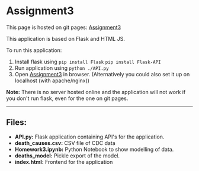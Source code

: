 # Assignment3

This page is hosted on git pages: [Assignment3](https://ketakisrao.github.io/Assignment3/)

This application is based on Flask and HTML JS.

To run this application:
1. Install flask using
`pip install Flask`
`pip install Flask-API`
2. Run application using
`python ./API.py`
3. Open [Assignment3](https://ketakisrao.github.io/Assignment3/) in browser.
(Alternatively you could also set it up on localhost (with apache/nginx))

**Note:** There is no server hosted online and the application will not work if you don't run flask, even for the one on git pages.

---

## Files:
- **API.py:** Flask application containing API's for the application.
- **death_causes.csv:** CSV file of CDC data
- **Homework3.ipynb:** Python Notebook to show modelling of data.
- **deaths_model:** Pickle export of the model.
- **index.html:** Frontend for the application
